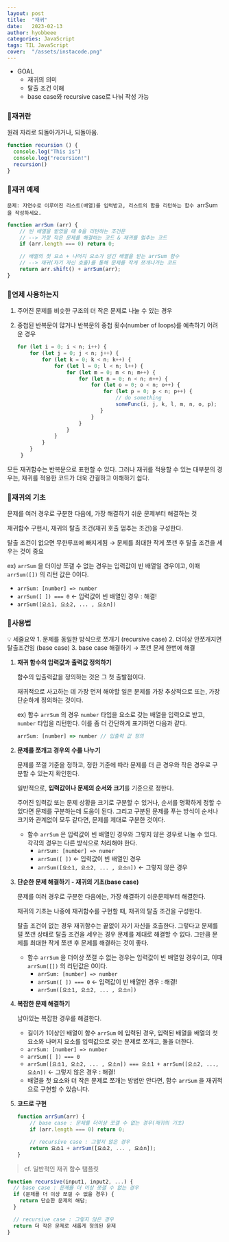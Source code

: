 ```yaml
---
layout: post
title:  "재귀"
date:   2023-02-13
author: hyobbeee
categories: JavaScript
tags: TIL JavaScript
cover:  "/assets/instacode.png"
---
```

- GOAL
    - 재귀의 의미
    - 탈출 조건 이해
    - base case와 recursive case로 나눠 작성 가능

### 📍재귀란

원래 자리로 되돌아가거나, 되돌아옴.

```jsx
function recursion () {
  console.log("This is")
  console.log("recursion!")
  recursion()
}
```

### 📍재귀 예제

`문제: 자연수로 이루어진 리스트(배열)를 입력받고, 리스트의 합을 리턴하는 함수 `arrSum` 을 작성하세요.`

```jsx
function arrSum (arr) {
	// 빈 배열을 받았을 때 0을 리턴하는 조건문
	// --> 가장 작은 문제를 해결하는 코드 & 재귀를 멈추는 코드
	if (arr.length === 0) return 0;

	// 배열의 첫 요소 + 나머지 요소가 담긴 배열을 받는 arrSum 함수
	// --> 재귀(자기 자신 호출)를 통해 문제를 작게 쪼개나가는 코드
	return arr.shift() + arrSum(arr);
}
```

### 📍언제 사용하는지

1. 주어진 문제를 비슷한 구조의 더 작은 문제로 나눌 수 있는 경우
2. 중첩된 반복문이 많거나 반복문의 중첩 횟수(number of loops)를 예측하기 어려운 경우
    
    ```jsx
    for (let i = 0; i < n; i++) {
        for (let j = 0; j < n; j++) {
            for (let k = 0; k < n; k++) {
                for (let l = 0; l < n; l++) {
                    for (let m = 0; m < n; m++) {
                        for (let n = 0; n < n; n++) {
                            for (let o = 0; o < n; o++) {
                                for (let p = 0; p < n; p++) {
                                    // do something
                                    someFunc(i, j, k, l, m, n, o, p);
                               }
                            }
                        }
                    }
                }
            }
        }
     }
    ```
    

모든 재귀함수는 반복문으로 표현할 수 있다. 그러나 재귀를 적용할 수 있는 대부분의 경우는, 재귀를 적용한 코드가 더욱 간결하고 이해하기 쉽다.

### 📍재귀의 기초

문제를 여러 경우로 구분한 다음에, 가장 해결하기 쉬운 문제부터 해결하는 것

재귀함수 구현시, 재귀의 탈출 조건(재귀 호출 멈추는 조건)을 구성한다.

탈출 조건이 없으면 무한루프에 빠지게됨 → 문제를 최대한 작게 쪼갠 후 탈출 조건을 세우는 것이 중요

ex) `arrSum` 을 더이상 쪼갤 수 없는 경우는 입력값이 빈 배열일 경우이고, 이때 `arrSum([])` 의 리턴 값은 0이다.

- `arrSum: [number] => number`
- `arrSum([ ]) === 0` ← 입력값이 빈 배열인 경우 : 해결!
- `arrSum([요소1, 요소2, ... , 요소n])`

### 📍사용법

<aside>
💡 세줄요약
1. 문제를 동일한 방식으로 쪼개기 (recursive case)
2. 더이상 안쪼개지면 탈출조건임 (base case)
3. base case 해결하기 → 쪼갠 문제 한번에 해결

</aside>

1. **재귀 함수의 입력값과 출력값 정의하기**
    
    함수의 입출력값을 정의하는 것은 그 첫 출발점이다.
    
    재귀적으로 사고하는 데 가장 먼저 해야할 일은 문제를 가장 추상적으로 또는, 가장 단순하게 정의하는 것이다. 
    
    ex) 함수 `arrSum` 의 경우 `number` 타입을 요소로 갖는 배열을 입력으로 받고, `number` 타입을 리턴한다. 이를 좀 더 간단하게 표기하면 다음과 같다.
    
    ```jsx
    arrSum: [number] => number // 입출력 값 정의
    ```
    
2. **문제를 쪼개고 경우의 수를 나누기**
    
    문제를 쪼갤 기준을 정하고, 정한 기준에 따라 문제를 더 큰 경우와 작은 경우로 구분할 수 있는지 확인한다.
    
    일반적으로, **입력값이나 문제의 순서와 크기**를 기준으로 정한다.
    
    주어진 입력값 또는 문제 상황을 크기로 구분할 수 있거나, 순서를 명확하게 정할 수 있다면 문제를 구분하는데 도움이 된다. 그리고 구분된 문제를 푸는 방식이 순서나 크기와 관계없이 모두 같다면, 문제를 제대로 구분한 것이다.
    
    - 함수 `arrSum` 은 입력값이 빈 배열인 경우와 그렇지 않은 경우로 나눌 수 있다. 각각의 경우는 다른 방식으로 처리해야 한다.
        - `arrSum: [number] => numer`
        - `arrSum([ ])` ← 입력값이 빈 배열인 경우
        - `arrSum([요소1, 요소2, ... , 요소n])` ← 그렇지 않은 경우
3. **단순한 문제 해결하기 - 재귀의 기초(base case)**
    
    문제를 여러 경우로 구분한 다음에는, 가장 해결하기 쉬운문제부터 해결한다.
    
    재귀의 기초는 나중에 재귀함수를 구현할 때, 재귀의 탈출 조건을 구성한다.
    
    탈출 조건이 없는 경우 재귀함수는 끝없이 자기 자신을 호출한다. 그렇다고 문제를 덜 쪼갠 상태로 탈출 조건을 세우는 경우 문제를 제대로 해결할 수 없다. 그만큼 문제를 최대한 작게 쪼갠 후 문제를 해결하는 것이 좋다.
    
    - 함수 `arrSum` 을 더이상 쪼갤 수 없는 경우는 입력값이 빈 배열일 경우이고, 이때 `arrSum([])` 의 리턴값은 0이다.
        - `arrSum: [number] => number`
        - `arrSum([ ]) === 0` ← 입력값이 빈 배열인 경우 : 해결!
        - `arrSum([요소1, 요소2, ... , 요소n])`
4. **복잡한 문제 해결하기**
    
    남아있는 복잡한 경우를 해결한다.
    
    - 길이가 1이상인 배열이 함수 `arrSum` 에 입력된 경우, 입력된 배열을 배열의 첫 요소와 나머지 요소를 입력값으로 갖는 문제로 쪼개고, 둘을 더한다.
    - `arrSum: [number] => number`
    - `arrSum([ ]) === 0`
    - `arrSum([요소1, 요소2, ... , 요소n]) === 요소1 + arrSum([요소2, ..., 요소n])` ← 그렇지 않은 경우 : 해결!
    - 배열을 첫 요소와 더 작은 문제로 쪼개는 방법만 안다면, 함수 `arrSum` 을 재귀적으로 구현할 수 있습니다.
5. **코드로 구현**
    
    ```jsx
    function arrSum(arr) {
    	// base case : 문제를 더이상 쪼갤 수 없는 경우(재귀의 기초)
    	if (arr.length === 0) return 0;
    
    	// recursive case : 그렇지 않은 경우
    	return 요소1 + arrSum([요소2, ... , 요소n]);
    }
    ```
    

> cf. 일반적인 재귀 함수 탬플릿
> 

```jsx
function recursive(input1, input2, ...) {
  // base case : 문제를 더 이상 쪼갤 수 없는 경우
  if (문제를 더 이상 쪼갤 수 없을 경우) {
    return 단순한 문제의 해답;
  }

  // recursive case : 그렇지 않은 경우
  return 더 작은 문제로 새롭게 정의된 문제
}
```